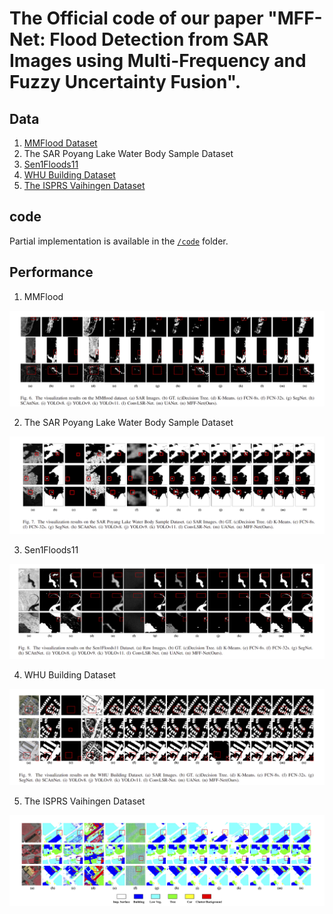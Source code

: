 # The Official  code of our paper "MFF-Net: Flood Detection from SAR Images using Multi-Frequency and Fuzzy Uncertainty Fusion".



## Data

1. [MMFlood Dataset](https://ieee-dataport.org/documents/mmflood-multimodal-dataset-flood-delineation-satellite-imagery)
2. The SAR Poyang Lake Water Body Sample Dataset
3. [Sen1Floods11](https://github.com/cloudtostreet/Sen1Floods11)
4. [WHU Building Dataset](https://study.rsgis.whu.edu.cn/pages/download/building_dataset.html)
5. [The ISPRS Vaihingen Dataset](https://www.isprs.org/resources/datasets/benchmarks/UrbanSemLab/default.aspx)

## code

Partial implementation is available in the [`/code`](/code) folder.  

## Performance

1. MMFlood

![](.\picture\MMFlood_result.png)

2. The SAR Poyang Lake Water Body Sample Dataset

![](.\picture\poyanghu.png)

3. Sen1Floods11

![](.\picture\Sen1Floods11.png)

4. WHU Building Dataset

![](.\picture\WUH.png)

5. The ISPRS Vaihingen Dataset

![](.\picture\ISPRS.png)

